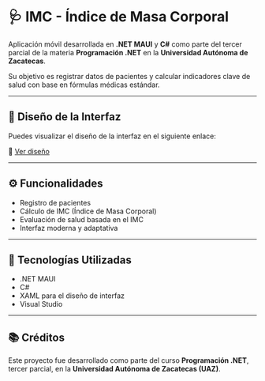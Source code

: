 # 🩺 IMC - Índice de Masa Corporal

Aplicación móvil desarrollada en **.NET MAUI** y **C#** como parte del tercer parcial de la materia **Programación .NET** en la **Universidad Autónoma de Zacatecas**.

Su objetivo es registrar datos de pacientes y calcular indicadores clave de salud con base en fórmulas médicas estándar.

---

## 📱 Diseño de la Interfaz

Puedes visualizar el diseño de la interfaz en el siguiente enlace:

🔗 [Ver diseño](https://drive.google.com/file/d/17wfhHYtjAZKvQOz33ZsSDKgMcuNr02IK/view?usp=sharing)

---

## ⚙️ Funcionalidades

- Registro de pacientes
- Cálculo de IMC (Índice de Masa Corporal)
- Evaluación de salud basada en el IMC
- Interfaz moderna y adaptativa

---

## 🚀 Tecnologías Utilizadas

- .NET MAUI
- C#
- XAML para el diseño de interfaz
- Visual Studio

---

## 📚 Créditos

Este proyecto fue desarrollado como parte del curso **Programación .NET**, tercer parcial, en la **Universidad Autónoma de Zacatecas (UAZ)**.

